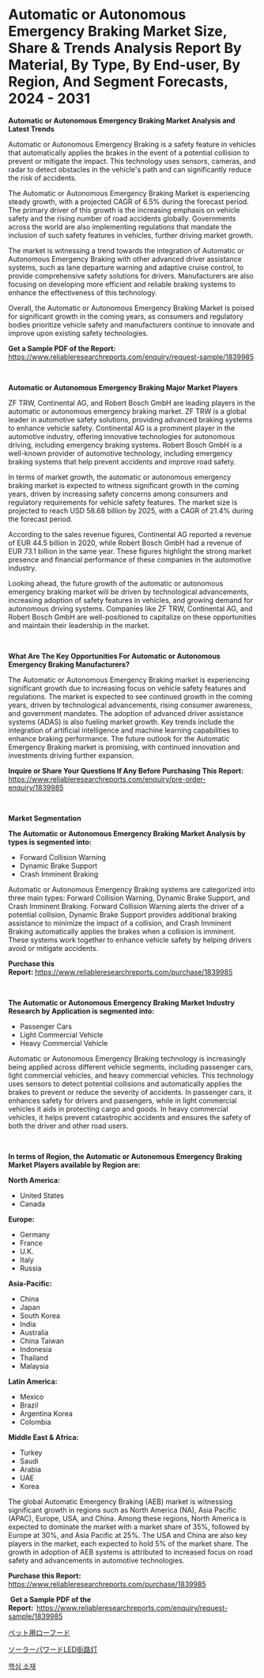 <p><h1>Automatic or Autonomous Emergency Braking Market Size, Share & Trends Analysis Report By Material, By Type, By End-user, By Region, And Segment Forecasts, 2024 - 2031</h1></p><p><strong>Automatic or Autonomous Emergency Braking Market Analysis and Latest Trends</strong></p>
<p><p>Automatic or Autonomous Emergency Braking is a safety feature in vehicles that automatically applies the brakes in the event of a potential collision to prevent or mitigate the impact. This technology uses sensors, cameras, and radar to detect obstacles in the vehicle's path and can significantly reduce the risk of accidents.</p><p>The Automatic or Autonomous Emergency Braking Market is experiencing steady growth, with a projected CAGR of 6.5% during the forecast period. The primary driver of this growth is the increasing emphasis on vehicle safety and the rising number of road accidents globally. Governments across the world are also implementing regulations that mandate the inclusion of such safety features in vehicles, further driving market growth.</p><p>The market is witnessing a trend towards the integration of Automatic or Autonomous Emergency Braking with other advanced driver assistance systems, such as lane departure warning and adaptive cruise control, to provide comprehensive safety solutions for drivers. Manufacturers are also focusing on developing more efficient and reliable braking systems to enhance the effectiveness of this technology.</p><p>Overall, the Automatic or Autonomous Emergency Braking Market is poised for significant growth in the coming years, as consumers and regulatory bodies prioritize vehicle safety and manufacturers continue to innovate and improve upon existing safety technologies.</p></p>
<p><strong>Get a Sample PDF of the Report:&nbsp;</strong> <a href="https://www.reliableresearchreports.com/enquiry/request-sample/1839985">https://www.reliableresearchreports.com/enquiry/request-sample/1839985</a></p>
<p>&nbsp;</p>
<p><strong>Automatic or Autonomous Emergency Braking Major Market Players</strong></p>
<p><p>ZF TRW, Continental AG, and Robert Bosch GmbH are leading players in the automatic or autonomous emergency braking market. ZF TRW is a global leader in automotive safety solutions, providing advanced braking systems to enhance vehicle safety. Continental AG is a prominent player in the automotive industry, offering innovative technologies for autonomous driving, including emergency braking systems. Robert Bosch GmbH is a well-known provider of automotive technology, including emergency braking systems that help prevent accidents and improve road safety.</p><p>In terms of market growth, the automatic or autonomous emergency braking market is expected to witness significant growth in the coming years, driven by increasing safety concerns among consumers and regulatory requirements for vehicle safety features. The market size is projected to reach USD 58.68 billion by 2025, with a CAGR of 21.4% during the forecast period.</p><p>According to the sales revenue figures, Continental AG reported a revenue of EUR 44.5 billion in 2020, while Robert Bosch GmbH had a revenue of EUR 73.1 billion in the same year. These figures highlight the strong market presence and financial performance of these companies in the automotive industry.</p><p>Looking ahead, the future growth of the automatic or autonomous emergency braking market will be driven by technological advancements, increasing adoption of safety features in vehicles, and growing demand for autonomous driving systems. Companies like ZF TRW, Continental AG, and Robert Bosch GmbH are well-positioned to capitalize on these opportunities and maintain their leadership in the market.</p></p>
<p>&nbsp;</p>
<p><strong>What Are The Key Opportunities For Automatic or Autonomous Emergency Braking Manufacturers?</strong></p>
<p><p>The Automatic or Autonomous Emergency Braking market is experiencing significant growth due to increasing focus on vehicle safety features and regulations. The market is expected to see continued growth in the coming years, driven by technological advancements, rising consumer awareness, and government mandates. The adoption of advanced driver assistance systems (ADAS) is also fueling market growth. Key trends include the integration of artificial intelligence and machine learning capabilities to enhance braking performance. The future outlook for the Automatic Emergency Braking market is promising, with continued innovation and investments driving further expansion.</p></p>
<p><strong>Inquire or Share Your Questions If Any Before Purchasing This Report:</strong> <a href="https://www.reliableresearchreports.com/enquiry/pre-order-enquiry/1839985">https://www.reliableresearchreports.com/enquiry/pre-order-enquiry/1839985</a></p>
<p>&nbsp;</p>
<p><strong>Market Segmentation</strong></p>
<p><strong>The Automatic or Autonomous Emergency Braking Market Analysis by types is segmented into:</strong></p>
<p><ul><li>Forward Collision Warning</li><li>Dynamic Brake Support</li><li>Crash Imminent Braking</li></ul></p>
<p><p>Automatic or Autonomous Emergency Braking systems are categorized into three main types: Forward Collision Warning, Dynamic Brake Support, and Crash Imminent Braking. Forward Collision Warning alerts the driver of a potential collision, Dynamic Brake Support provides additional braking assistance to minimize the impact of a collision, and Crash Imminent Braking automatically applies the brakes when a collision is imminent. These systems work together to enhance vehicle safety by helping drivers avoid or mitigate accidents.</p></p>
<p><strong>Purchase this Report:&nbsp;</strong><a href="https://www.reliableresearchreports.com/purchase/1839985">https://www.reliableresearchreports.com/purchase/1839985</a></p>
<p>&nbsp;</p>
<p><strong>The Automatic or Autonomous Emergency Braking Market Industry Research by Application is segmented into:</strong></p>
<p><ul><li>Passenger Cars</li><li>Light Commercial Vehicle</li><li>Heavy Commercial Vehicle</li></ul></p>
<p><p>Automatic or Autonomous Emergency Braking technology is increasingly being applied across different vehicle segments, including passenger cars, light commercial vehicles, and heavy commercial vehicles. This technology uses sensors to detect potential collisions and automatically applies the brakes to prevent or reduce the severity of accidents. In passenger cars, it enhances safety for drivers and passengers, while in light commercial vehicles it aids in protecting cargo and goods. In heavy commercial vehicles, it helps prevent catastrophic accidents and ensures the safety of both the driver and other road users.</p></p>
<p>&nbsp;</p>
<p><strong>In terms of Region, the Automatic or Autonomous Emergency Braking Market Players available by Region are:</strong></p>
<p>
    <p> <strong> North America: </strong>
        <ul>
            <li>United States</li>
            <li>Canada</li>
        </ul>
        </p> 
    <p> <strong> Europe: </strong>
        <ul>
            <li>Germany</li>
            <li>France</li>
            <li>U.K.</li>
            <li>Italy</li>
            <li>Russia</li>
        </ul>
        </p> 
    <p> <strong> Asia-Pacific: </strong>
        <ul>
            <li>China</li>
            <li>Japan</li>
            <li>South Korea</li>
            <li>India</li>
            <li>Australia</li>
            <li>China Taiwan</li>
            <li>Indonesia</li>
            <li>Thailand</li>
            <li>Malaysia</li>
        </ul>
        </p> 
    <p> <strong> Latin America: </strong>
        <ul>
            <li>Mexico</li>
            <li>Brazil</li>
            <li>Argentina Korea</li>
            <li>Colombia</li>
        </ul>
        </p> 
    <p> <strong> Middle East & Africa: </strong>
        <ul>
            <li>Turkey</li>
            <li>Saudi</li>
            <li>Arabia</li>
            <li>UAE</li>
            <li>Korea</li>
        </ul>
    </p>
    </p>
<p><p>The global Automatic Emergency Braking (AEB) market is witnessing significant growth in regions such as North America (NA), Asia Pacific (APAC), Europe, USA, and China. Among these regions, North America is expected to dominate the market with a market share of 35%, followed by Europe at 30%, and Asia Pacific at 25%. The USA and China are also key players in the market, each expected to hold 5% of the market share. The growth in adoption of AEB systems is attributed to increased focus on road safety and advancements in automotive technologies.</p></p>
<p><strong>Purchase this Report: </strong><a href="https://www.reliableresearchreports.com/purchase/1839985">https://www.reliableresearchreports.com/purchase/1839985</a></p>
<p>&nbsp;<strong>Get a Sample PDF of the Report:&nbsp;&nbsp;</strong><a href="https://www.reliableresearchreports.com/enquiry/request-sample/1839985">https://www.reliableresearchreports.com/enquiry/request-sample/1839985</a></p>
<p><strong></strong></p>
<p><p><a href="https://medium.com/@chandlermcclure1949/%E3%83%9A%E3%83%83%E3%83%88%E7%94%9F%E9%AE%AE%E9%A3%9F%E5%93%81%E5%B8%82%E5%A0%B4%E3%81%AF%E5%B8%82%E5%A0%B4%E3%82%B7%E3%82%A7%E3%82%A2-%E5%B8%82%E5%A0%B4%E3%83%88%E3%83%AC%E3%83%B3%E3%83%89-%E5%B8%82%E5%A0%B4%E6%88%90%E9%95%B7%E3%81%AB%E9%96%A2%E3%81%99%E3%82%8B%E6%83%85%E5%A0%B1%E3%82%92%E6%8F%90%E4%BE%9B%E3%81%97%E3%81%BE%E3%81%99-2c43c9721338">ペット用ローフード</a></p><p><a href="https://medium.com/@chandlermcclure1949/%E5%A4%AA%E9%99%BD%E5%85%89%E7%99%BA%E9%9B%BB%E5%BC%8Fled%E8%A1%97%E7%81%AF%E3%81%AE%E5%B8%82%E5%A0%B4%E8%A6%8F%E6%A8%A1-cagr-%E3%83%88%E3%83%AC%E3%83%B3%E3%83%892024%E5%B9%B4%E3%81%8B%E3%82%892030%E5%B9%B4%E3%81%BE%E3%81%A7-626a54977576">ソーラーパワードLED街路灯</a></p><p><a href="https://medium.com/@darrellockm3ytan895656/%ED%95%B5%EC%8B%AC-%EC%9E%90%EB%A3%8C-%EC%8B%9C%EC%9E%A5-%EA%B7%9C%EB%AA%A8%EB%8A%94-%EA%B8%80%EB%A1%9C%EB%B2%8C-%EC%82%B0%EC%97%85%EC%97%90%EC%84%9C-%EC%B5%9C%EC%A0%81%EC%9D%98-%EB%A7%88%EC%BC%80%ED%8C%85-%EC%B1%84%EB%84%90%EC%9D%84-%EB%B3%B4%EC%97%AC%EC%A4%8D%EB%8B%88%EB%8B%A4-6a9d1a6c4af6">핵심 소재</a></p></p>